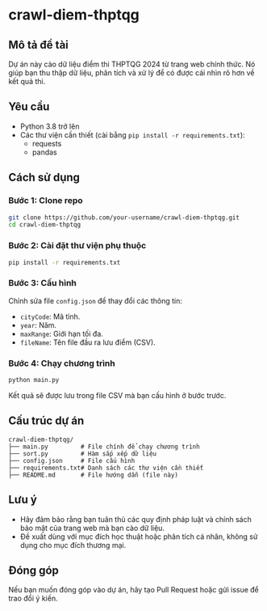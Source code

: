 # crawl-diem-thptqg

## Mô tả đề tài

Dự án này cào dữ liệu điểm thi THPTQG 2024 từ trang web chính thức. Nó giúp bạn thu thập dữ liệu, phân tích và xử lý để có được cái nhìn rõ hơn về kết quả thi.

## Yêu cầu

- Python 3.8 trở lên
- Các thư viện cần thiết (cài bằng `pip install -r requirements.txt`):
  - requests
  - pandas

## Cách sử dụng

### Bước 1: Clone repo

```bash
git clone https://github.com/your-username/crawl-diem-thptqg.git
cd crawl-diem-thptqg
```

### Bước 2: Cài đặt thư viện phụ thuộc

```bash
pip install -r requirements.txt
```

### Bước 3: Cấu hình

Chỉnh sửa file `config.json` để thay đổi các thông tin:
- `cityCode`: Mã tỉnh.
- `year`: Năm.
- `maxRange`: Giới hạn tối đa.
- `fileName`: Tên file đầu ra lưu điểm (CSV).

### Bước 4: Chạy chương trình

```bash
python main.py
```

Kết quả sẽ được lưu trong file CSV mà bạn cấu hình ở bước trước.

## Cấu trúc dự án

```
crawl-diem-thptqg/
├── main.py         # File chính để chạy chương trình
├── sort.py         # Hàm sắp xếp dữ liệu
├── config.json     # File cấu hình
├── requirements.txt# Danh sách các thư viện cần thiết
├── README.md       # File hướng dẫn (file này)
```

## Lưu ý

- Hãy đảm bảo rằng bạn tuân thủ các quy định pháp luật và chính sách bảo mật của trang web mà bạn cào dữ liệu.
- Đề xuất dùng với mục đích học thuật hoặc phân tích cá nhân, không sử dụng cho mục đích thương mại.

## Đóng góp

Nếu bạn muốn đóng góp vào dự án, hãy tạo Pull Request hoặc gửi issue để trao đổi ý kiến.
